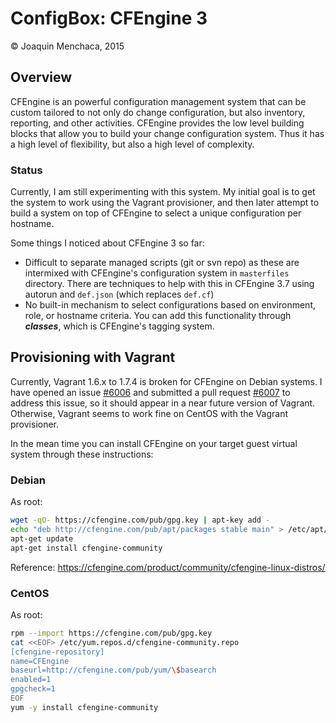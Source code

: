# ConfigBox: CFEngine 3

© Joaquin Menchaca, 2015

## Overview

CFEngine is an powerful configuration management system that can be custom tailored to not only do change configuration, but also inventory, reporting, and other activities.  CFEngine provides the low level building blocks that allow you to build your change configuration system.  Thus it has a high level of flexibility, but also a high level of complexity.

### Status

Currently, I am still experimenting with this system.  My initial goal is to get the system to work using the Vagrant provisioner, and then later attempt to build a system on top of CFEngine to select a unique configuration per hostname.

Some things I noticed about CFEngine 3 so far:

 * Difficult to separate managed scripts (git or svn repo) as these are intermixed with CFEngine's configuration system in `masterfiles` directory.  There are techniques to help with this in CFEngine 3.7 using autorun and `def.json` (which replaces `def.cf`)
 * No built-in mechanism to select configurations based on environment, role, or hostname criteria.  You can add this functionality through ***classes***, which is CFEngine's tagging system.

## Provisioning with Vagrant

Currently, Vagrant 1.6.x to 1.7.4 is broken for CFEngine on Debian systems.  I have opened an issue [#6006](https://github.com/mitchellh/vagrant/issues/6006#event-365523006) and submitted a pull request [#6007](https://github.com/mitchellh/vagrant/pull/6007) to address this issue, so it should appear in a near future version of Vagrant.  Otherwise, Vagrant seems to work fine on CentOS with the Vagrant provisioner.

In the mean time you can install CFEngine on your target guest virtual system through these instructions:

### Debian

As root:

```bash
wget -qO- https://cfengine.com/pub/gpg.key | apt-key add -
echo "deb http://cfengine.com/pub/apt/packages stable main" > /etc/apt/sources.list.d/cfengine-community.list
apt-get update
apt-get install cfengine-community
```

Reference: https://cfengine.com/product/community/cfengine-linux-distros/

### CentOS

As root:

```bash
rpm --import https://cfengine.com/pub/gpg.key
cat <<EOF> /etc/yum.repos.d/cfengine-community.repo
[cfengine-repository]
name=CFEngine
baseurl=http://cfengine.com/pub/yum/\$basearch
enabled=1
gpgcheck=1
EOF
yum -y install cfengine-community
```
